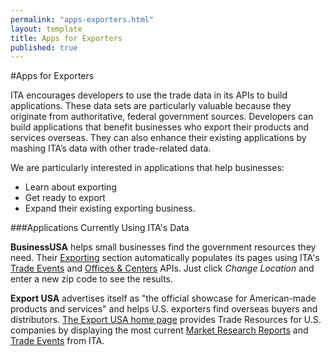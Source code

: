 ```yaml
--- 
permalink: "apps-exporters.html" 
layout: template 
title: Apps for Exporters 
published: true 
---
```


#Apps for Exporters

ITA encourages developers to use the trade data in its APIs to build applications.  These data sets are particularly valuable because they originate from authoritative, federal government sources.  Developers can build applications that benefit businesses who export their products and services overseas.  They can also enhance their existing applications by mashing ITA’s data with other trade-related data.

We are particularly interested in applications that help businesses:

* Learn about exporting
* Get ready to export
* Expand their existing exporting business.

###Applications Currently Using ITA's Data

**BusinessUSA** helps small businesses find the government resources they need.  Their [Exporting](http://business.usa.gov/export) section automatically populates its pages using ITA's [Trade Events](/trade-events.html) and [Offices & Centers](ita-office-locations.html) APIs.  Just click *Change Location* and enter a new zip code to see the results.

**Export USA** advertises itself as "the official showcase for American-made products and services" and helps U.S. exporters find overseas buyers and distributors.  [The Export USA home page](http://www.thinkglobal.us) provides Trade Resources for U.S. companies by displaying the most current [Market Research Reports](/market-research-library.html) and [Trade Events](/trade-events.html) from ITA.